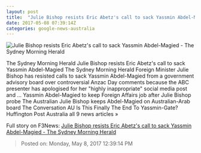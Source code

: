 ```yaml
---
layout: post
title:  "Julie Bishop resists Eric Abetz's call to sack Yassmin Abdel-Magied - The Sydney Morning Herald"
date: 2017-05-08 07:39:14Z
categories: google-news-australia
---
```


![Julie Bishop resists Eric Abetz's call to sack Yassmin Abdel-Magied - The Sydney Morning Herald](http://www.smh.com.au/content/dam/images/g/r/r/i/n/l/image.related.articleLeadwide.620x349.gw0cbb.png/1494229090058.jpg)

The Sydney Morning Herald Julie Bishop resists Eric Abetz's call to sack Yassmin Abdel-Magied The Sydney Morning Herald Foreign Minister Julie Bishop has resisted calls to sack Yassmin Abdel-Magied from a government advisory board over controversial Anzac Day comments because the ABC presenter has apologised for her "highly inappropriate" social media post and ... Yassmin Abdel-Magied to keep Foreign Affairs job after Julie Bishop probe The Australian Julie Bishop keeps Abdel-Magied on Australian-Arab board The Conversation AU Is This Finally The End To Yassmin-Gate? Huffington Post Australia all 9 news articles »


Full story on F3News: [Julie Bishop resists Eric Abetz's call to sack Yassmin Abdel-Magied - The Sydney Morning Herald](http://www.f3nws.com/n/kqv2cD)

> Posted on: Monday, May 8, 2017 12:39:14 PM
